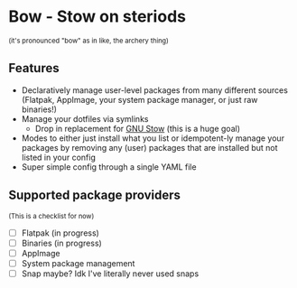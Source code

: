 # Bow - Stow on steriods

<small>(it's pronounced "bow" as in like, the archery thing)</small>

## Features

- Declaratively manage user-level packages from many different sources (Flatpak, AppImage, your system package manager, or just raw binaries!)
- Manage your dotfiles via symlinks
    - Drop in replacement for [GNU Stow](https://www.gnu.org/software/stow/) (this is a huge goal)
- Modes to either just install what you list or idempotent-ly manage your packages by removing any (user) packages that are installed but not listed in your config
- Super simple config through a single YAML file

## Supported package providers

<small>(This is a checklist for now)</small>

- [ ] Flatpak (in progress)
- [ ] Binaries (in progress)
- [ ] AppImage
- [ ] System package management
- [ ] Snap maybe? Idk I've literally never used snaps
